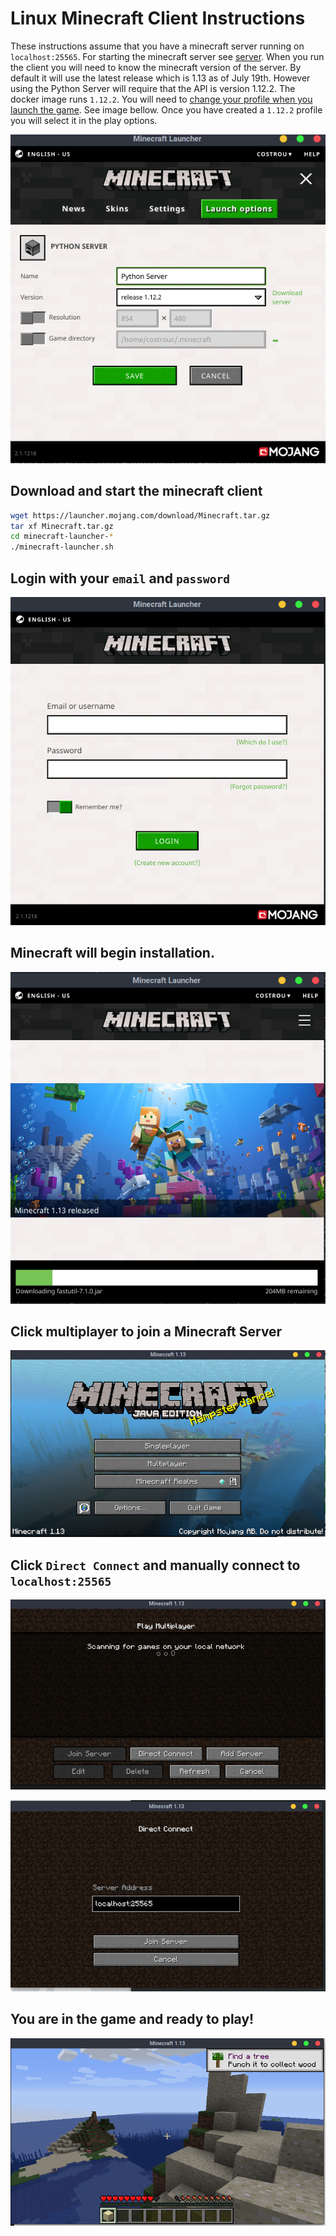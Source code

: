 # Linux Minecraft Client Instructions

These instructions assume that you have a minecraft server running on
`localhost:25565`. For starting the minecraft server see
[server](server.md). When you run the client you will need to know the
minecraft version of the server. By default it will use the latest
release which is 1.13 as of July 19th. However using the Python Server
will require that the API is version 1.12.2. The docker image runs
`1.12.2`. You will need to [change your profile when you launch the
game](https://stickypiston.co/account/knowledgebase/71/Create-a-Profile-to-connect-to-older-Minecraft-versions-Outdated-Server.html). See
image bellow. Once you have created a `1.12.2` profile you will select
it in the play options.

![Change Client Server Version](../images/linux-minecraft-launch-preferences.png)

## Download and start the minecraft client

```bash
wget https://launcher.mojang.com/download/Minecraft.tar.gz
tar xf Minecraft.tar.gz
cd minecraft-launcher-*
./minecraft-launcher.sh
```

## Login with your `email` and `password`

![Minecraft Client Login](../images/linux-minecraft-login.png)

## Minecraft will begin installation.

![Minecraft Installation](../images/linux-minecraft-client-installation.png)

## Click multiplayer to join a Minecraft Server

![Minecraft Start Screen](../images/linux-minecraft-start.png)

## Click `Direct Connect` and manually connect to `localhost:25565`

![Minecraft Multiplayer Server](../images/linux-minecraft-multiplayer-server.png)

![Minecraft Direct Connect](../images/linux-minecraft-direct-connect.png)

## You are in the game and ready to play!

![Minecraft Playing](../images/linux-minecraft-playing.png)
